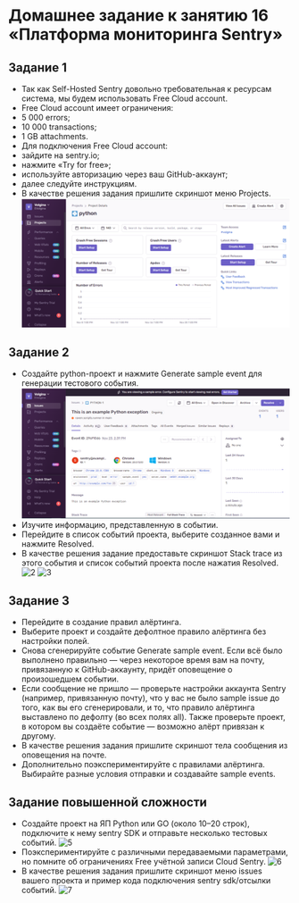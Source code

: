 # Домашнее задание к занятию 16 «Платформа мониторинга Sentry»
## Задание 1
- Так как Self-Hosted Sentry довольно требовательная к ресурсам система, мы будем использовать Free Сloud account.
- Free Cloud account имеет ограничения:
- 5 000 errors;
- 10 000 transactions;
- 1 GB attachments.
- Для подключения Free Cloud account:
- зайдите на sentry.io;
- нажмите «Try for free»;
- используйте авторизацию через ваш GitHub-аккаунт;
- далее следуйте инструкциям.
- В качестве решения задания пришлите скриншот меню Projects.
![1](https://github.com/EVolgina/sentry/blob/main/2.PNG)
## Задание 2
- Создайте python-проект и нажмите Generate sample event для генерации тестового события.
![4](https://github.com/EVolgina/sentry/blob/main/3.PNG)
- Изучите информацию, представленную в событии.
- Перейдите в список событий проекта, выберите созданное вами и нажмите Resolved.
- В качестве решения задание предоставьте скриншот Stack trace из этого события и список событий проекта после нажатия Resolved.
![2]()
![3]()
## Задание 3
- Перейдите в создание правил алёртинга.
- Выберите проект и создайте дефолтное правило алёртинга без настройки полей.
- Снова сгенерируйте событие Generate sample event. Если всё было выполнено правильно — через некоторое время вам на почту, привязанную к GitHub-аккаунту, придёт оповещение о произошедшем событии.
- Если сообщение не пришло — проверьте настройки аккаунта Sentry (например, привязанную почту), что у вас не было sample issue до того, как вы его сгенерировали, и то, что правило алёртинга выставлено по дефолту (во всех полях all). Также проверьте проект, в котором вы создаёте событие — возможно алёрт привязан к другому.
- В качестве решения задания пришлите скриншот тела сообщения из оповещения на почте.
- Дополнительно поэкспериментируйте с правилами алёртинга. Выбирайте разные условия отправки и создавайте sample events.
## Задание повышенной сложности
- Создайте проект на ЯП Python или GO (около 10–20 строк), подключите к нему sentry SDK и отправьте несколько тестовых событий.
![5]()  
- Поэкспериментируйте с различными передаваемыми параметрами, но помните об ограничениях Free учётной записи Cloud Sentry.
![6]()
- В качестве решения задания пришлите скриншот меню issues вашего проекта и пример кода подключения sentry sdk/отсылки событий.
![7]()
